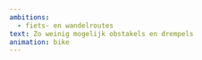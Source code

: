 ```yaml
---
ambitions:
  - fiets- en wandelroutes
text: Zo weinig mogelijk obstakels en drempels
animation: bike
---
```

